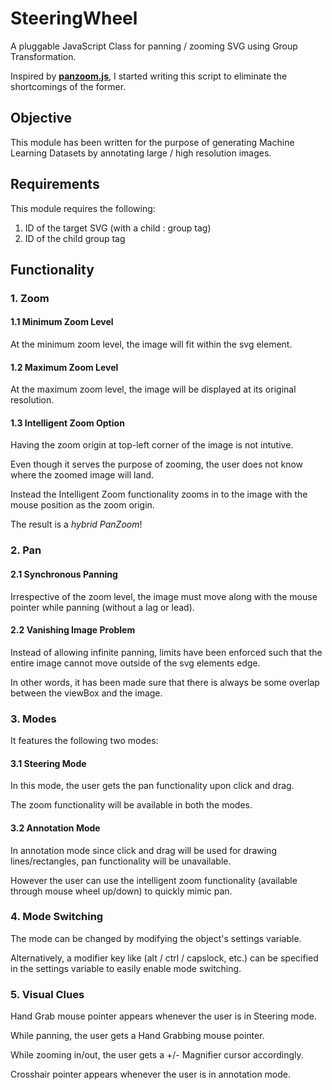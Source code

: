 # SteeringWheel
A pluggable JavaScript Class for panning / zooming SVG using Group Transformation.

Inspired by **[panzoom.js](https://github.com/timmywil/panzoom)**, I started writing this script to eliminate the shortcomings of the former.

## Objective
This module has been written for the purpose of generating Machine Learning Datasets by annotating large / high resolution images.

## Requirements
This module requires the following:
1. ID of the target SVG (with a child : <g></g> group tag)
2. ID of the child group tag

## Functionality
### 1. Zoom
#### 1.1 Minimum Zoom Level
At the minimum zoom level, the image will fit within the svg element.

#### 1.2 Maximum Zoom Level
At the maximum zoom level, the image will be displayed at its original resolution.

#### 1.3 Intelligent Zoom Option
Having the zoom origin at top-left corner of the image is not intutive.

Even though it serves the purpose of zooming, the user does not know where the zoomed image will land.

Instead the Intelligent Zoom functionality zooms in to the image with the mouse position as the zoom origin.

The result is a *hybrid PanZoom*!

### 2. Pan
#### 2.1 Synchronous Panning
Irrespective of the zoom level, the image must move along with the mouse pointer while panning (without a lag or lead).

#### 2.2 Vanishing Image Problem
Instead of allowing infinite panning, limits have been enforced such that the entire image cannot move outside of the svg elements edge.

In other words, it has been made sure that there is always be some overlap between the viewBox and the image.

### 3. Modes
It features the following two modes:
#### 3.1 Steering Mode
In this mode, the user gets the pan functionality upon click and drag.

The zoom functionality will be available in both the modes.

#### 3.2 Annotation Mode
In annotation mode since click and drag will be used for drawing lines/rectangles, pan functionality will be unavailable.

However the user can use the intelligent zoom functionality (available through mouse wheel up/down) to quickly mimic pan.

### 4. Mode Switching
The mode can be changed by modifying the object's settings variable.

Alternatively, a modifier key like (alt / ctrl / capslock, etc.) can be specified in the settings variable to easily enable mode switching.

### 5. Visual Clues
Hand Grab mouse pointer appears whenever the user is in Steering mode.

While panning, the user gets a Hand Grabbing mouse pointer.

While zooming in/out, the user gets a +/- Magnifier cursor accordingly.

Crosshair pointer appears whenever the user is in annotation mode.



